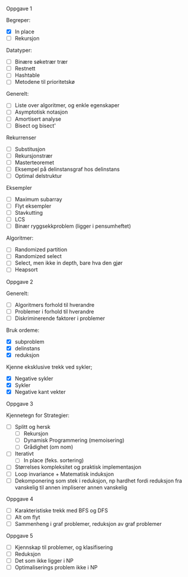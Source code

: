 Oppgave 1

Begreper:
- [x] In place
- [ ] Rekursjon

Datatyper:
- [ ] Binære søketrær trær
- [ ] Restnett
- [ ] Hashtable
- [ ] Metodene til prioritetskø

Generelt:
- [ ] Liste over algoritmer, og enkle egenskaper
- [ ] Asymptotisk notasjon
- [ ] Amortisert analyse
- [ ] Bisect og bisect'

Rekurrenser
- [ ] Substitusjon
- [ ] Rekursjonstrær
- [ ] Masterteoremet
- [ ] Eksempel på delinstansgraf hos delinstans
- [ ] Optimal delstruktur

Eksempler
- [ ] Maximum subarray
- [ ] Flyt eksempler
- [ ] Stavkutting
- [ ] LCS
- [ ] Binær ryggsekkproblem (ligger i pensumheftet)

Algoritmer:
- [ ] Randomized partition 
- [ ] Randomized select 
- [ ] Select, men ikke in depth, bare hva den gjør
- [ ] Heapsort

Oppgave 2

Generelt:
- [ ] Algoritmers forhold til hverandre
- [ ] Problemer i forhold til hverandre
- [ ] Diskriminerende faktorer i problemer

Bruk ordeme:
- [x] subproblem
- [x] delinstans
- [x] reduksjon

Kjenne eksklusive trekk ved sykler;
- [x] Negative sykler
- [x] Sykler
- [x] Negative kant vekter

Oppgave 3

Kjennetegn for Strategier:
- [ ] Splitt og hersk
	- [ ] Rekursjon
	- [ ] Dynamisk Programmering (memoisering)
	- [ ] Grådighet (om nom)
- [ ] Iterativt
	- [ ] In place (feks. sortering)

- [ ] Størrelses kompleksitet og praktisk implementasjon
- [ ] Loop invariance + Matematisk induksjon
- [ ] Dekomponering som stek i reduksjon, np hardhet fordi reduksjon fra vanskelig til annen impliserer annen vanskelig

Oppgave 4

- [ ] Karakteristiske trekk med BFS og DFS
- [ ] Alt om flyt
- [ ] Sammenheng i graf problemer, reduksjon av graf problemer

Oppgave 5

- [ ] Kjennskap til problemer, og klasifisering
- [ ] Reduksjon
- [ ] Det som ikke ligger i NP
- [ ] Optimaliserings problem ikke i NP
